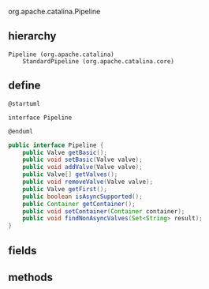 org.apache.catalina.Pipeline
## hierarchy
```
Pipeline (org.apache.catalina)
    StandardPipeline (org.apache.catalina.core)
```

## define
```plantuml
@startuml

interface Pipeline

@enduml
```

```java
public interface Pipeline {
    public Valve getBasic();
    public void setBasic(Valve valve);
    public void addValve(Valve valve);
    public Valve[] getValves();
    public void removeValve(Valve valve);
    public Valve getFirst();
    public boolean isAsyncSupported();
    public Container getContainer();
    public void setContainer(Container container);
    public void findNonAsyncValves(Set<String> result);
}
```

## fields


## methods